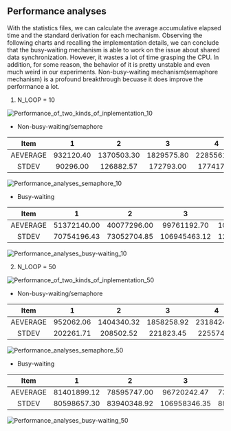 ## Performance analyses
With the statistics files, we can calculate the average accumulative elapsed time and 
the standard derivation for each mechanism. Observing the following charts and recalling the implementation details, 
we can conclude that the busy-waiting mechanism is able to work on the issue about shared data synchronization. 
However, it wastes a lot of time grasping the CPU. In addition, for some reason, the behavior of it is pretty unstable 
and even much weird in our experiments. Non-busy-waiting mechanism(semaphore mechanism) is a profound breakthrough 
becuase it does improve the performance a lot.  

1. N_LOOP = 10

![Performance_of_two_kinds_of_inplementation_10](https://avxvxg.by.files.1drv.com/y4mE1te3FMunG7H5KCDOZ8BHT6tZuZIeQgVLiO4kHF9WBcl8_FBs_MTe8kChWthJsS2AajwRYkWidbF4SLkHjP2vTH9i4wCiKPo0zdKhpEwYse_bZ8W5xhnHAE44d2ff-FUYi-N7rdVp8R4aVRV5ZfSwJa0cHGPS3W6KB3D1Tmwq0F5-TDIKK_TAgZuX9BffhAxYO3Ko1fnB0OLc3M1UAZBhQ?width=640&height=480&cropmode=none)

* Non-busy-waiting/semaphore    

|Item|1|2|3|4|5|6|7|8|9|10|
|:---:|:---:|:---:|:---:|:---:|:---:|:---:|:---:|:---:|:---:|:---:|
|AEVERAGE|932120.40|1370503.30|1829575.80|2285561.60|2734148.30|3186853.40|3627303.40|4106710.20|4555282.00|5076032.30|
|STDEV|90296.00|126882.57|172793.00|177417.17|188683.79|195322.46|209303.02|270088.13|279048.05|271880.42|

![Performance_analyses_semaphore_10](https://a1xvxg.by.files.1drv.com/y4m9aiWJL2BDc_uAH8tHYx33mORAwIx8Qvv5-sJ_5BsehRahJR8idx1RnZ3EsNxqjJIee1stC_W7vhV0-JDL9UnFTpPEVnpuzZtHKJKsh_QMbZxA4j170m4lPCyvf2TZPyNl_eYH0AUTgmhC768Ma8iog9aKlENuezOA4S86frCweRBZtKoUXTXoa1dk26WD7KBqUdr_qw9gAny7onWgMT-Sg?width=840&height=536&cropmode=none)

* Busy-waiting

|Item|1|2|3|4|5|6|7|8|9|10|
|:---:|:---:|:---:|:---:|:---:|:---:|:---:|:---:|:---:|:---:|:---:|
|AEVERAGE|51372140.00|40077296.00|99761192.70|102897144.10|64054388.50|122244159.40|97201609.70|66905499.00|95434656.20|83018492.20|
|STDEV|70754196.43|73052704.85|106945463.12|126149250.17|114227753.82|121650495.98|121620927.78|113231037.71|90613342.55|119944286.88|

![Performance_analyses_busy-waiting_10](https://p1q6ug.by.files.1drv.com/y4m2s4JDA9ENqIUcy55cx16gSxP35N6Q26qbewTYL3c2qVlZgj0pR1i4qEHe7ULpvpjs1kkf-aCw8xfZz2rGyyrAGUH3gK4a_fzTi8r6UWIb3_zhILvlVA2hbR9AVS0Ao6_fFe4xmCteDU_iuoNGI9L1fXBNsecLZ5hfYtR6MBr_f7R32UMo6YihAqkz6ChmBUE6HHGVka3y-gPpf23D9a_kw?width=640&height=480&cropmode=none)




2. N_LOOP = 50

![Performance_of_two_kinds_of_inplementation_50](https://afxvxg.by.files.1drv.com/y4mKKphq936EK4SxX36uN9xOtcFGMskeWHidrPIUmUtb83clEuRloUaTynEwsHN6_3GUYx83I4FLVj1AglefpwqlwhniMsLdTo9jRjOOgh3_WNew41UhMBg-lBYs_WsbLNftJPFRDItoU70St4aWLcKYEOq9UAocYCJOWfsdbBt1m0RLZjjuQR5sdnrAwJGTjh-SWThAA2C2NGlLxXWWXuRBA?width=640&height=480&cropmode=none)

* Non-busy-waiting/semaphore    

|Item|1|2|3|4|5|6|7|8|9|10|
|:---:|:---:|:---:|:---:|:---:|:---:|:---:|:---:|:---:|:---:|:---:|
|AEVERAGE|952062.06|1404340.32|1858258.92|2318424.76|2777071.88|3240547.76|3684200.82|4175949.00|4675875.82|5166361.92|
|STDEV|202261.71|208502.52|221823.45|225574.13|233953.98|243500.53|252043.84|309197.04|434971.52|440096.43|

![Performance_analyses_semaphore_50](https://alxvxg.by.files.1drv.com/y4mH70Etzbltx0gbJ8wvScOANCrwM0u-xgRorgPXUVHU9x6Uef4Q_AFspjt3DJ1uPgANyA-CvXZHjwgljYb7IQ4czTGQlXAJ3HAt620jR0kCgBtQ1xGRb-wrxpG3f8BQgN7DX4TI5YLCz6B6PG7L_7KnYLgmnkN5tsX0Nb8FnQJ8JiYEd0JtPAj75cXtVr17lqYoh-QQDBNhNRaoLlYPZNaNA?width=908&height=504&cropmode=none)

* Busy-waiting

|Item|1|2|3|4|5|6|7|8|9|10|
|:---:|:---:|:---:|:---:|:---:|:---:|:---:|:---:|:---:|:---:|:---:|
|AEVERAGE|81401899.12|78595747.00|96720242.47|73802317.47|86406862.33|113321935.51|75721500.23|71811626.84|102355011.30|92631277.79|
|STDEV|80598657.30|83940348.92|106958346.35|88379818.08|106084843.00|114382633.24|102823248.70|88015500.51|100263936.56|87994272.34|

![Performance_analyses_busy-waiting_50](https://plq6ug.by.files.1drv.com/y4mNSZH81YirqAC8rsaWm1m74_UMIagf9VYS5uR3RDskHwQY8n3R6yQklKbc2imC2KrkH5VA4nCHne65NAjhSCgS8RaiLpyU2qM55QuuSlkM1dRRk7laFHrL_glUQiuj47gsXOblnQlfsZZN5awjzQGY6OeTG2khhYSNpCJKR8q4a2QlDB_nYHD8sYxdN0nyTBdlfZYCflmXSt9hEzCpVN9oA?width=640&height=480&cropmode=none)

